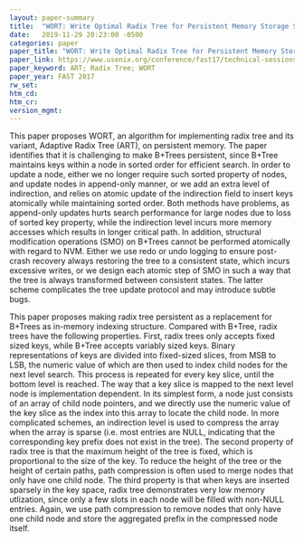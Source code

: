 ```yaml
---
layout: paper-summary
title:  "WORT: Write Optimal Radix Tree for Persistent Memory Storage Systems"
date:   2019-11-29 20:23:00 -0500
categories: paper
paper_title: "WORT: Write Optimal Radix Tree for Persistent Memory Storage Systems"
paper_link: https://www.usenix.org/conference/fast17/technical-sessions/presentation/lee-se-kwon
paper_keyword: ART; Radix Tree; WORT
paper_year: FAST 2017
rw_set:
htm_cd:
htm_cr:
version_mgmt:
---
```


This paper proposes WORT, an algorithm for implementing radix tree and its variant, Adaptive Radix Tree (ART), on 
persistent memory. The paper identifies that it is challenging to make B+Trees persistent, since B+Tree maintains
keys within a node in sorted order for efficient search. In order to update a node, either we no longer require such
sorted property of nodes, and update nodes in append-only manner, or we add an extra level of indirection, and relies on 
atomic update of the indirection field to insert keys atomically while maintaining sorted order. Both methods have problems,
as append-only updates hurts search performance for large nodes due to loss of sorted key property, while the indirection
level incurs more memory accesses which results in longer critical path. In addition, structural modification operations 
(SMO) on B+Trees cannot be performed atomically with regard to NVM. Either we use redo or undo logging to ensure post-crash
recovery always restoring the tree to a consistent state, which incurs excessive writes, or we design each atomic step of
SMO in such a way that the tree is always transformed between consistent states. The latter scheme complicates the tree
update protocol and may introduce subtle bugs. 

This paper proposes making radix tree persistent as a replacement for B+Trees as in-memory indexing structure. Compared
with B+Tree, radix trees have the following properties. First, radix trees only accepts fixed sized keys, while B+Tree 
accepts variably sized keys. Binary representations of keys are divided into fixed-sized slices, from MSB to LSB, the 
numeric value of which are then used to index child nodes for the next level search. This process is repeated for every
key slice, until the bottom level is reached. The way that a key slice is mapped to the next level node is implementation
dependent. In its simplest form, a node just consists of an array of child node pointers, and we directly use the numeric
value of the key slice as the index into this array to locate the child node. In more complicated schemes, an indirection
level is used to compress the array when the array is sparse (i.e. most entries are NULL, indicating that the corresponding
key prefix does not exist in the tree). The second property of radix tree is that the maximum height of the tree is fixed,
which is proportional to the size of the key. To reduce the height of the tree or the height of certain paths, path compression
is often used to merge nodes that only have one child node. The third property is that when keys are inserted sparsely
in the key space, radix tree demonstrates very low memory utlization, since only a few slots in each node will be filled
with non-NULL entries. Again, we use path compression to remove nodes that only have one child node and store the aggregated
prefix in the compressed node itself.